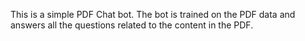 This is a simple PDF Chat bot. The bot is trained on the PDF data and answers all the questions related to the content in the PDF.
